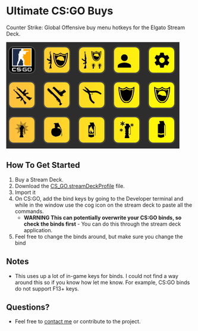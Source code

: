 # Ultimate CS:GO Buys
 Counter Strike: Global Offensive buy menu hotkeys for the Elgato Stream Deck.

![](example.PNG)

## How To Get Started
1. Buy a Stream Deck.
2. Download the [CS_GO.streamDeckProfile](CS_GO.streamDeckProfile) file.
3. Import it
4. On CS:GO, add the bind keys by going to the Developer terminal and while in the window use the cog icon on the stream deck to paste all the commands. 
    - **WARNING This can potentially overwrite your CS:GO binds, so check the binds first** - You can do this through the stream deck application.
4. Feel free to change the binds around, but make sure you change the bind 


## Notes
- This uses up a lot of in-game keys for binds. I could not find a way around this so if you know how let me know. For example, CS:GO binds do not support F13+ keys. 


## Questions?
- Feel free to [contact me](mailto:contact@kaviichi.com) or contribute to the project. 
